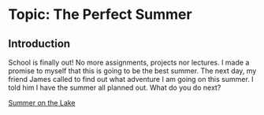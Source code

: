 # Topic: The Perfect Summer

## Introduction

School is finally out! No more assignments, projects nor lectures. I made a promise to myself that this is going to be the best summer. The next day, my friend James called to find out what adventure I am going on this summer. I told him I have the summer all planned out. What do you do next?

[Summer on the Lake](./alam0134.md)
